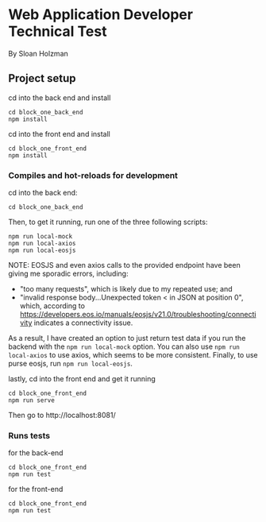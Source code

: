 # Web Application Developer Technical Test
By Sloan Holzman

## Project setup

cd into the back end and install
```
cd block_one_back_end
npm install
```

cd into the front end and install
```
cd block_one_front_end
npm install
```

### Compiles and hot-reloads for development

cd into the back end:

```
cd block_one_back_end
```

Then, to get it running, run one of the three following scripts:

```
npm run local-mock
npm run local-axios
npm run local-eosjs
```

NOTE: EOSJS and even axios calls to the provided endpoint have been giving me sporadic errors, including:

- "too many requests", which is likely due to my repeated use; and
- "invalid response body...Unexpected token < in JSON at position 0", which, according to https://developers.eos.io/manuals/eosjs/v21.0/troubleshooting/connectivity indicates a connectivity issue.

As a result, I have created an option to just return test data if you run the backend with the ```npm run local-mock``` option.  You can also use ```npm run local-axios``` to use axios, which seems to be more consistent.  Finally, to use purse eosjs, run ```npm run local-eosjs```.


lastly, cd into the front end and get it running
```
cd block_one_front_end
npm run serve
```

Then go to http://localhost:8081/

### Runs tests

for the back-end
```
cd block_one_front_end
npm run test
```

for the front-end
```
cd block_one_front_end
npm run test
```
